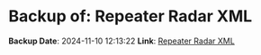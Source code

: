 # Backup of: Repeater Radar XML

**Backup Date**: 2024-11-10 12:13:22
**Link**: [Repeater Radar XML](https://przemienniki.net/export/radar.xml)
